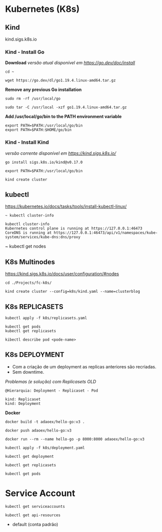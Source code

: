 # Kubernetes (K8s)

## Kind 
kind.sigs.k8s.io

### Kind - Install Go

**Download**
*versão atual disponível em https://go.dev/doc/install*
```
cd ~

wget https://go.dev/dl/go1.19.4.linux-amd64.tar.gz
```

**Remove any previous Go installation**

```
sudo rm -rf /usr/local/go 

sudo tar -C /usr/local -xzf go1.19.4.linux-amd64.tar.gz
```

**Add /usr/local/go/bin to the PATH environment variable**

```
export PATH=$PATH:/usr/local/go/bin
export PATH=$PATH:$HOME/go/bin
```

### Kind - Install Kind
*versão corrente disponível em https://kind.sigs.k8s.io/*

```
go install sigs.k8s.io/kind@v0.17.0
```

```
export PATH=$PATH:/usr/local/go/bin
```

```
kind create cluster
```

## kubectl
https://kubernetes.io/docs/tasks/tools/install-kubectl-linux/


```
~ kubectl cluster-info
```
	kubectl cluster-info
	Kubernetes control plane is running at https://127.0.0.1:46473
	CoreDNS is running at https://127.0.0.1:46473/api/v1/namespaces/kube-system/services/kube-dns:dns/proxy
	
	
~ kubectl get nodes


## K8s Multinodes

https://kind.sigs.k8s.io/docs/user/configuration/#nodes


```
cd ./Projects/fc-k8s/

kind create cluster --config=k8s/kind.yaml --name=clusterblog
```

## K8s REPLICASETS

```
kubectl apply -f k8s/replicasets.yaml

kubectl get pods 
kubectl get replicasets

kibectl describe pod <pode-name>
```

## K8s DEPLOYMENT
- Com a criação de um deployment as replicas anteriores são recriadas.
- Sem downtime.

*Problemas (e solução) com Replicasets OLD*

	@Hierarquia: Deployment - Replicaset - Pod

	kind: Replicaset
	kind: Deployment


**Docker**

```
docker build -t adaoex/hello-go:v3 .

docker push adaoex/hello-go:v3

docker run --rm --name hello-go -p 8000:8000 adaoex/hello-go:v3
```



```
kubectl apply -f k8s/deployment.yaml

kubectl get deployment

kubectl get replicasets

kubectl get pods
```

# Service Account

```
kubectl get serviceaccounts

kubectl get api-resources

```
- default (conta padrão)



